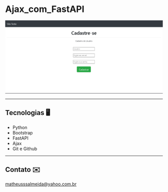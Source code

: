 # Ajax_com_FastAPI

![preview](./.github/Preview.png)


___


## Tecnologias 🖥️

- Python
- Bootstrap
- FastAPI
- Ajax
- Git e Github

___

## Contato ✉️

matheusssalmeida@yahoo.com.br

